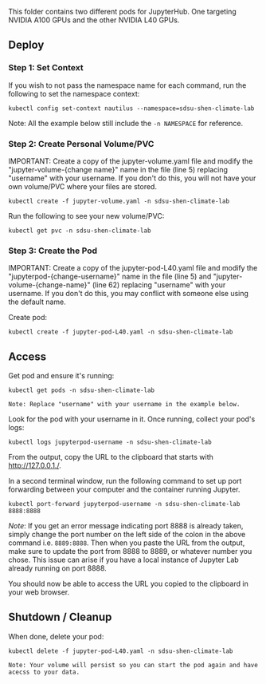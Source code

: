 This folder contains two different pods for JupyterHub. One targeting NVIDIA A100 GPUs and the other NVIDIA L40 GPUs.

## Deploy

### Step 1: Set Context

If you wish to not pass the namespace name for each command, run the following to set the namespace context:

```
kubectl config set-context nautilus --namespace=sdsu-shen-climate-lab
```

Note: All the example below still include the `-n NAMESPACE` for reference. 

### Step 2: Create Personal Volume/PVC

IMPORTANT: Create a copy of the jupyter-volume.yaml file and modify the "jupyter-volume-{change name}" name in the file (line 5) replacing "username" with your username. If you don't do this, you will not have your own volume/PVC where your files are stored.

```
kubectl create -f jupyter-volume.yaml -n sdsu-shen-climate-lab
```

Run the following to see your new volume/PVC:

```
kubectl get pvc -n sdsu-shen-climate-lab
```

### Step 3: Create the Pod

IMPORTANT: Create a copy of the jupyter-pod-L40.yaml file and modify the "jupyterpod-{change-username}" name in the file (line 5) and "jupyter-volume-{change-name}" (line 62) replacing "username" with your username. If you don't do this, you may conflict with someone else using the default name.

Create pod:

```
kubectl create -f jupyter-pod-L40.yaml -n sdsu-shen-climate-lab
```

## Access

Get pod and ensure it's running:

```
kubectl get pods -n sdsu-shen-climate-lab
```

`Note: Replace "username" with your username in the example below.`

Look for the pod with your username in it. Once running, collect your pod's logs:

```
kubectl logs jupyterpod-username -n sdsu-shen-climate-lab
```

From the output, copy the URL to the clipboard that starts with http://127.0.0.1./. 

In a second terminal window, run the following command to set up port forwarding between your computer and the container running Jupyter.

```
kubectl port-forward jupyterpod-username -n sdsu-shen-climate-lab 8888:8888
```

*Note*: If you get an error message indicating port 8888 is already taken, simply change the port number on the left side of the colon in the above command i.e. `8889:8888`.
Then when you paste the URL from the output, make sure to update the port from 8888 to 8889, or whatever number you chose.
This issue can arise if you have a local instance of Jupyter Lab already running on port 8888.

You should now be able to access the URL you copied to the clipboard in your web browser.

## Shutdown / Cleanup

When done, delete your pod:

```
kubectl delete -f jupyter-pod-L40.yaml -n sdsu-shen-climate-lab
```

`Note: Your volume will persist so you can start the pod again and have acecss to your data.`
